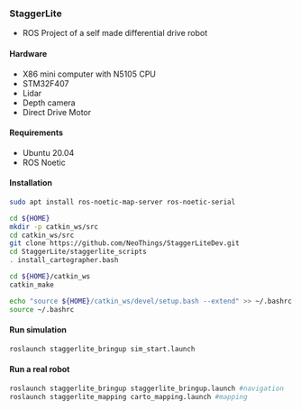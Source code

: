 ### StaggerLite

- ROS Project of a self made differential drive robot

#### Hardware

- X86 mini computer with N5105 CPU
- STM32F407
- Lidar
- Depth camera
- Direct Drive Motor

#### Requirements

- Ubuntu 20.04
- ROS Noetic

#### Installation

```bash
sudo apt install ros-noetic-map-server ros-noetic-serial
```

```bash
cd ${HOME}
mkdir -p catkin_ws/src
cd catkin_ws/src
git clone https://github.com/NeoThings/StaggerLiteDev.git
cd StaggerLite/staggerlite_scripts
. install_cartographer.bash
```

```bash
cd ${HOME}/catkin_ws
catkin_make
```

```bash
echo "source ${HOME}/catkin_ws/devel/setup.bash --extend" >> ~/.bashrc
source ~/.bashrc
```

#### Run simulation

```bash
roslaunch staggerlite_bringup sim_start.launch 
```

#### Run a real robot

```bash
roslaunch staggerlite_bringup staggerlite_bringup.launch #navigation
roslaunch staggerlite_mapping carto_mapping.launch #mapping
```

